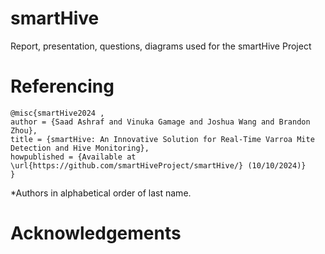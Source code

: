 # smartHive
Report, presentation, questions, diagrams used for the smartHive Project

# Referencing
```
@misc{smartHive2024 ,
author = {Saad Ashraf and Vinuka Gamage and Joshua Wang and Brandon Zhou},
title = {smartHive: An Innovative Solution for Real-Time Varroa Mite Detection and Hive Monitoring},
howpublished = {Available at \url{https://github.com/smartHiveProject/smartHive/} (10/10/2024)}
}
```
*Authors in alphabetical order of last name.

# Acknowledgements
